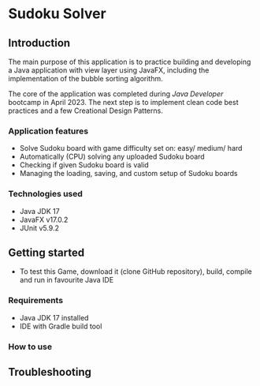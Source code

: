 # Sudoku Solver

## Introduction

The main purpose of this application is to practice building and developing a Java application with view layer using JavaFX, 
including the implementation of the bubble sorting algorithm.

The core of the application was completed during *Java Developer* bootcamp in April 2023. 
The next step is to implement clean code best practices and a few Creational Design Patterns.

### Application features

- Solve Sudoku board with game difficulty set on: easy/ medium/ hard
- Automatically (CPU) solving any uploaded Sudoku board
- Checking if given Sudoku board is valid
- Managing the loading, saving, and custom setup of Sudoku boards

### Technologies used

- Java JDK 17
- JavaFX v17.0.2
- JUnit v5.9.2

## Getting started

- To test this Game, download it (clone GitHub repository), build, compile and run in favourite Java IDE

### Requirements

- Java JDK 17 installed
- IDE with Gradle build tool

### How to use



## Troubleshooting